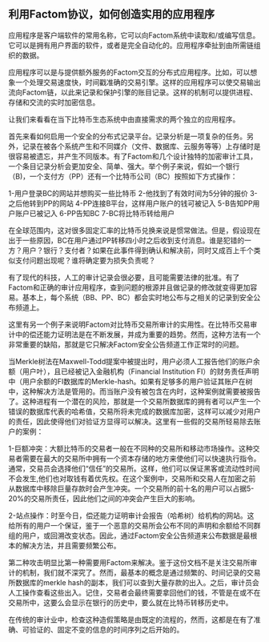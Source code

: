 ## 利用Factom协议，如何创造实用的应用程序
应用程序是客户端软件的常用名称，它可以向Factom系统中读取和/或编写信息。它可以是拥有用户界面的软件，或者是完全自动化的。应用程序牵扯到由所需链组织的数据。

应用程序可以是与提供额外服务的Factom交互的分布式应用程序。比如，可以想象一个处理交易速度快，时间戳准确的交易引擎。这样的应用程序可以使交易输出流向Factom链，以此来记录和保护引擎的账目记录。这样的机制可以提供进程、存储和交流的实时加密信息。

让我们来看看在当下比特币生态系统中由直接需求的两个独立的应用程序。

首先来看如何启用一个安全的分布式记录平台。记录分析是一项复杂的任务。另外，记录在被各个系统产生和不同媒介（文件、数据库、云服务等等）上存储时是很容易被遗忘，并产生不同版本。有了Factom和几个设计独特的加密审计工具，一个条目记录分析会更加安全、简单、强大。举个例子来说，假如一个银行（B)，一个支付方（PP）还有一个比特币公司（BC）按照如下方式操作：

1-用户登录BC的网站并想购买一些比特币 2-他找到了有效时间为5分钟的报价 3-之后他转到PP的网站 4-PP连接B平台，这样用户账户的钱可被记入 5-B告知PP用户账户已被记入 6-PP告知BC
7-BC将比特币转给用户

在全球范围内，这对很多固定汇率的比特币兑换来说是惯常做法。但是，假设现在出于一些原因，BC在用户通过PP转移四小时之后收到支付消息。谁是犯错的一方？用户？银行？支付者？如果在此事件得到确认和解决前，同时又成百上千个类似支付问题出现呢？谁将确定要为损失负责呢？

有了现代的科技，人工的审计记录会很必要，且可能需要法律的批准。有了Factom和正确的审计应用程序，查到问题的根源并且做记录的修改就变得更加容易。基本上，每个系统（BB、PP、BC）都会实时地公布与之相关的记录到安全公布频道上。

这里有另一个例子来说明Factom对比特币交易所审计的实用性。在比特币交易审计中的偿还能力证明法是在不断发展，并成为重要的趋势。然而，这种方法有一个非常重要的缺陷，那就是它只解决Factom安全公告频道工作正常时的问题。

当Merkle树法在Maxwell-Todd提案中被提出时，用户必须人工报告他们的账户余额（用户叶），且已经被记入金融机构（Financial Institution FI）的财务责任声明中（用户余额的FI数据库的Merkle-hash。如果有足够多的用户验证其账户在树中，这种解决方法是管用的。而当账户没有被包含在内时，这种案例就需要被报告了。这种进程有一个潜在的风险，那就是一个交易所数据库的拥有者可以产生一个错误的数据库代表的哈希值，交易所将未完成的数据库加密，这样可以减少对用户的责任，因此使得他们对验证方显得可以解决。这里有一些假的交易所轻易除去账户的案例：

1-巨额冲突：大额比特币的交易者一般在不同种的交易所和移动市场操作。这种交易者需要在最大的交易所中拥有一个资本存储的地方来使他们可以快速执行指令。通常，交易员会选择他们“信任”的交易所。这样，他们可以保证黑客或流动性时间不会发生,他们也对取钱有着优先权。在这个案例中，交易所和交易人在加密之前从数据库中移除巨量存款时会产生冲突。一个交易所的前十名的用户可以占据5-20%的交易所责任，因此他们之间的冲突会产生巨大的影响。

2-站点操作：时至今日，偿还能力证明审计会报告（哈希树）给机构的网站。这给所有的用户一个保证，鉴于一个恶意的交易所会公布不同的声明和余额给不同群组的用户，或回溯改变状态。因此，通过Factom安全公告频道来公布数据是最根本的解决方法，并且需要频繁公布。

第二种攻击明显比第一种需要用Factom来解决。鉴于这份文档不是关注交易所审计的机制，我们就不深究了。然而，最基本的概念是通过频繁的、时间记录的交易所数据库的merkle hash的副本，我们可以查到大量存款的出入。之后，审计员会人工操作查看这些出入。记住，交易者会最终需要拿回他们的钱，不管是在或不在交易所中，这要么会显示在银行的历史中，要么就在比特币转移历史中。

在传统的审计业中，检查这种造假策略是由既定的流程的，然而，这都是在有了准确、可验证的、固定不变的信息的时间序列之后开始的。
